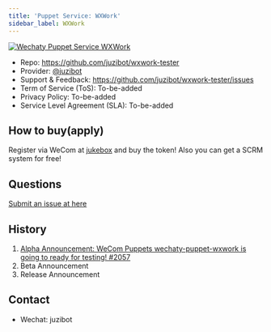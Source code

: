 ```yaml
---
title: 'Puppet Service: WXWork'
sidebar_label: WXWork
---
```


[![Wechaty Puppet Service WXWork](https://img.shields.io/badge/Service-WXWork-blue)](wxwork.md)

- Repo: <https://github.com/juzibot/wxwork-tester>
- Provider: [@juzibot](https://github.com/juzibot)
- Support & Feedback: <https://github.com/juzibot/wxwork-tester/issues>
- Term of Service (ToS): To-be-added
- Privacy Policy: To-be-added
- Service Level Agreement (SLA): To-be-added

## How to buy(apply)

Register via WeCom at [jukebox](https://qiwei.juzibot.com/user/login?isWechaty=true) and buy the token! Also you can get a SCRM system for free!

## Questions

[Submit an issue at here](https://github.com/wechaty/puppet-services/issues/new?assignees=windmemory&labels=wxwork&template=wxwork.md&title=WXWork%3A+)

## History

1. [Alpha Announcement: WeCom Puppets wechaty-puppet-wxwork is going to ready for testing! #2057](https://github.com/wechaty/wechaty/issues/2057)
1. Beta Announcement
1. Release Announcement

## Contact

- Wechat: juzibot
